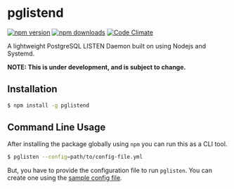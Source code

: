 # pglistend
[![npm version](https://img.shields.io/npm/v/pglistend.svg?style=flat-square)](https://www.npmjs.com/package/pglistend) [![npm downloads](https://img.shields.io/npm/dt/pglistend.svg?style=flat-square)](https://www.npmjs.com/package/pglistend) [![Code Climate](https://img.shields.io/codeclimate/github/kabirbaidhya/pglistend.svg?style=flat-square)](https://codeclimate.com/github/kabirbaidhya/pglistend)

A lightweight PostgreSQL LISTEN Daemon built on using Nodejs and Systemd.

**NOTE: This is under development, and is subject to change.**

## Installation

```bash
$ npm install -g pglistend
```

## Command Line Usage
After installing the package globally using `npm` you can run this as a CLI tool.
```bash
$ pglisten --config=path/to/config-file.yml
```
But, you have to provide the configuration file to run `pglisten`. You can create one using the [sample config file](config.yml.sample).
